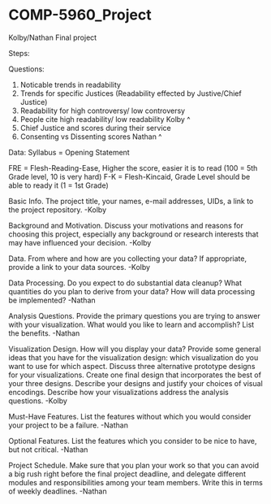 # COMP-5960_Project
Kolby/Nathan Final project

Steps:

Questions:
1. Noticable trends in readability
2. Trends for specific Justices (Readability effected by Justive/Chief Justice)
3. Readability for high controversy/ low controversy
4. People cite high readability/ low readability
Kolby ^
6. Chief Justice and scores during their service
7. Consenting vs Dissenting scores
Nathan ^

Data:
Syllabus = Opening Statement

FRE =  Flesh-Reading-Ease, Higher the score, easier it is to read (100 = 5th Grade level, 10 is very hard)
F-K = Flesh-Kincaid, Grade Level should be able to ready it (1 = 1st Grade)




Basic Info. The project title, your names, e-mail addresses, UIDs, a link to the project repository.
-Kolby

Background and Motivation. Discuss your motivations and reasons for choosing this project, especially any background or research interests that may have influenced your decision.
-Kolby

Data. From where and how are you collecting your data? If appropriate, provide a link to your data sources.
-Kolby

Data Processing. Do you expect to do substantial data cleanup? What quantities do you plan to derive from your data? How will data processing be implemented?
-Nathan

Analysis Questions. Provide the primary questions you are trying to answer with your visualization. What would you like to learn and accomplish? List the benefits.
-Nathan

Visualization Design. How will you display your data? Provide some general ideas that you have for the visualization design: which visualization do you want to use for which aspect. Discuss three alternative prototype designs for your visualizations. Create one final design that incorporates the best of your three designs. Describe your designs and justify your choices of visual encodings. Describe how your visualizations address the analysis questions.
-Kolby

Must-Have Features. List the features without which you would consider your project to be a failure.
-Nathan

Optional Features. List the features which you consider to be nice to have, but not critical.
-Nathan

Project Schedule. Make sure that you plan your work so that you can avoid a big rush right before the final project deadline, and delegate different modules and responsibilities among your team members. Write this in terms of weekly deadlines.
-Nathan
